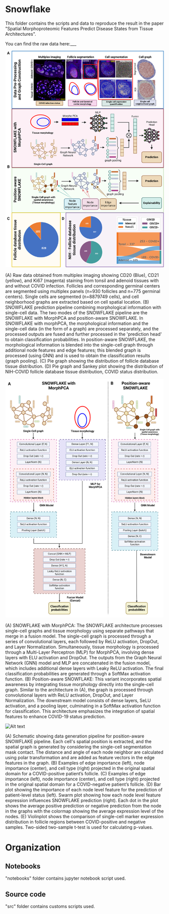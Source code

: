 # Snowflake

This folder contains the scripts and data to reproduce the result in the paper "Spatial Morphoproteomic Features Predict Disease States from Tissue Architectures".

You can find the raw data here:___

![Alt text](figures/Figure1.png)

(A) Raw data obtained from multiplex imaging showing CD20 (Blue), CD21 (yellow), and Ki67 (magenta) staining from tonsil and adenoid tissues with and without COVID infection. Follicles and corresponding germinal centers are segmented using multiplex panels (n=930 follicles and n=775 germinal centers). Single cells are segmented (n=8879749 cells), and cell neighborhood graphs are extracted based on cell spatial location. (B) SNOWFLAKE prediction pipeline combining morphological information with single-cell data. The two modes of the SNOWFLAKE pipeline are the SNOWFLAKE with MorphPCA and position-aware SNOWFLAKE. In SNOWFLAKE with morphPCA, the morphological information and the single-cell data (in the form of a graph) are processed separately, and the processed outputs are fused and further processed in the 'prediction head' to obtain classification probabilities. In position-aware SNOWFLAKE, the morphological information is blended into the single-cell graph through additional node features and edge features; this blended graph is processed (using GNN) and is used to obtain the classification results (graph pooling). (C) Pie graph showing the distribution of follicle database tissue distribution. (D) Pie graph and Sankey plot showing the distribution of NIH-COVID follicle database tissue distribution, COVID status distribution.

![Alt text](figures/Figure2.png)

(A) SNOWFLAKE with MorphPCA: The SNOWFLAKE architecture processes single-cell graphs and tissue morphology using separate pathways that merge in a fusion model. The single-cell graph is processed through a series of convolutional layers, each followed by ReLU activation, DropOut, and Layer Normalization. Simultaneously, tissue morphology is processed through a Multi-Layer Perceptron (MLP) for MorphPCA, involving dense layers with ELU activation and DropOut. The outputs from the Graph Neural Network (GNN) model and MLP are concatenated in the fusion model, which includes additional dense layers with Leaky ReLU activation. The final classification probabilities are generated through a SoftMax activation function. (B) Position-aware SNOWFLAKE: This variant incorporates spatial awareness by integrating tissue morphology directly into the single-cell graph. Similar to the architecture in (A), the graph is processed through convolutional layers with ReLU activation, DropOut, and Layer Normalization. The downstream model consists of dense layers, SeLU activation, and a pooling layer, culminating in a SoftMax activation function for classification. This architecture emphasizes the integration of spatial features to enhance COVID-19 status prediction. 

![Alt text](figures/Figure4.png)

(A) Schematic showing data generation pipeline for position-aware SNOWFLAKE pipeline. Each cell's spatial position is extracted, and the spatial graph is generated by considering the single-cell segmentation mask contact. The distance and angle of each node neighbor are calculated using polar transformation and are added as feature vectors in the edge features in the graph. (B) Examples of edge importance (left), node importance (center), and cell type (right) projected in the original spatial domain for a COVID-positive patient’s follicle.  (C) Examples of edge importance (left), node importance (center), and cell type (right) projected in the original spatial domain for a COVID-negative patient’s follicle.  (D) Bar plot showing the importance of each node level feature for the prediction of patient-level status (left). Swarm plot showing how each node level feature expression influences SNOWFLAKE prediction (right). Each dot in the plot shows the average positive prediction or negative prediction from the node in the graphs with the colormap showing the average expression level of the nodes. (E) Violinplot shows the comparison of single-cell marker expression distribution in follicle regions between COVID-positive and negative samples. Two-sided two-sample t-test is used for calculating p-values. 

# Organization

## Notebooks 
"notebooks" folder contains jupyter notebook script used.

## Source code
"src" folder contains customs scripts used.
